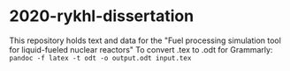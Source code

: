# 2020-rykhl-dissertation
This repository holds text and data for the "Fuel processing simulation tool for liquid-fueled nuclear reactors"
To convert .tex to .odt for Grammarly:
```pandoc -f latex -t odt -o output.odt input.tex```
